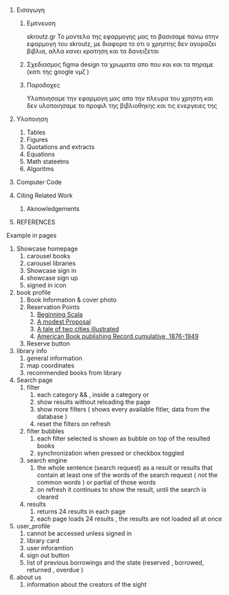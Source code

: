 
1. Εισαγωγη 
	1. Εμπνευση 
	   
	   skroutz.gr 
	   Το μοντελο της εφαρμογης μας το βασισαμε πανω στην εφαρμογη του skroutz, με διαφορα το οτι ο χρηστης δεν αγοραζει βιβλια, αλλα κανει κρατηση και τα δανειζεται 
	   
	2. Σχεδιασμος
	   figma design 
	   τα χρωματα απο που και και τα πηραμε (κατι της google νμζ )
	   
 
	3. Παραδοχες
	   
	   Υλοποιησαμε την εφαρμογη μας απο την πλευρα του χρηστη και δεν υλοποιησαμε το προφιλ της βιβλιοθηκης και τις  ενεργειες της 
	   
2. Υλοποιηση 
	1. Tables 
	2. Figures 
	3. Quotations and extracts 
	4. Equations 
	5. Math stateetns 
	6. Algoritms 
3. Computer Code 
4. Citing Related Work 
	1. Aknowledgements 
5. REFERENCES 


Example in pages 

1. Showcase homepage 
	1. carousel books
	2. carousel libraries
	3. Showcase sign in
	4. showcase sign up
	5. signed in icon 
2. book profile 
	1. Book Information & cover photo 
	2. Reservation Points  
		1. [Beginning Scala](http://localhost:8080/book_info?isbn=9781484202326)
		2. [A modest Proposal](http://localhost:8080/book_info?isbn=9783736800762)
		3. [A tale of two cities illustrated](http://localhost:8080/book_info?isbn=9798589534207)
		4. [American Book publishing Record cumulative, 1876-1949](http://localhost:8080/book_info?isbn=STANFORD:36105117841044)
	3. Reserve button 
3. library info 
	1. general information
	2. map coordinates
	3. recommended books from library 
4. Search page 
	1. filter
		1. each category && , inside a category or 
		2.  show results without reloading the page 
		3. show more filters ( shows every available fitler, data from the database )
		4. reset the filters on refresh 
	2. filter bubbles
		1. each filter selected is shown as bubble on top of the resulted books 
		2. synchronization when pressed or checkbox toggled 
	3. search engine
		1. the whole sentence (search request) as a result  or results that contain at least one of the words of the search request ( not the common words ) or partial of those words 
		2. on refresh it continues to show the result, until the search is cleared 
	4. results
		1. returns 24 results in each page 
		2. each page loads 24 results , the results are not loaded all at once 
5. user_profile
	1. cannot be accessed unless signed in 
	2. library card 
	3. user inforamtion 
	4. sign out button 
	5. list of previous borrowings and the state (reserved , borrowed, returned , overdue )
6. about us 
	1. information about the creators of the sight 
